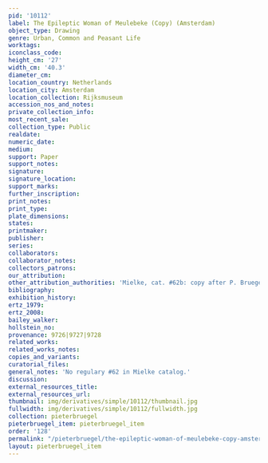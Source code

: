 ```yaml
---
pid: '10112'
label: The Epileptic Woman of Meulebeke (Copy) (Amsterdam)
object_type: Drawing
genre: Urban, Common and Peasant Life
worktags:
iconclass_code:
height_cm: '27'
width_cm: '40.3'
diameter_cm:
location_country: Netherlands
location_city: Amsterdam
location_collection: Rijksmuseum
accession_nos_and_notes:
private_collection_info:
most_recent_sale:
collection_type: Public
realdate:
numeric_date:
medium:
support: Paper
support_notes:
signature:
signature_location:
support_marks:
further_inscription:
print_notes:
print_type:
plate_dimensions:
states:
printmaker:
publisher:
series:
collaborators:
collaborator_notes:
collectors_patrons:
our_attribution:
other_attribution_authorities: 'Mielke, cat. #62b: copy after P. Bruegel.'
bibliography:
exhibition_history:
ertz_1979:
ertz_2008:
bailey_walker:
hollstein_no:
provenance: 9726|9727|9728
related_works:
related_works_notes:
copies_and_variants:
curatorial_files:
general_notes: 'No regulary #62 in Mielke catalog.'
discussion:
external_resources_title:
external_resources_url:
thumbnail: img/derivatives/simple/10112/thumbnail.jpg
fullwidth: img/derivatives/simple/10112/fullwidth.jpg
collection: pieterbruegel
pieterbruegel_item: pieterbruegel_item
order: '128'
permalink: "/pieterbruegel/the-epileptic-woman-of-meulebeke-copy-amsterdam"
layout: pieterbruegel_item
---
```

